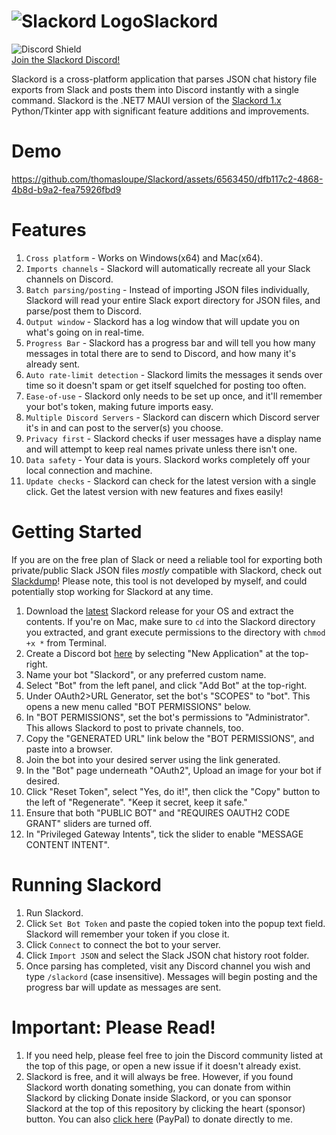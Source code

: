 # ![Slackord Logo](https://i.imgur.com/PyVjqzL.png)Slackord
![Discord Shield](https://discordapp.com/api/guilds/1095636526873972766/widget.png?style=shield)    
[Join the Slackord Discord!](https://discord.gg/yccMweYPN8)

Slackord is a cross-platform application that parses JSON chat history file exports from Slack and posts them into Discord instantly with a single command.
Slackord is the .NET7 MAUI version of the [Slackord 1.x](https://github.com/thomasloupe/Slackord1) Python/Tkinter app with significant feature additions and improvements.

# Demo
https://github.com/thomasloupe/Slackord/assets/6563450/dfb117c2-4868-4b8d-b9a2-fea75926fbd9

# Features
1. `Cross platform` - Works on Windows(x64) and Mac(x64).
1. `Imports channels` - Slackord will automatically recreate all your Slack channels on Discord.
1. `Batch parsing/posting` - Instead of importing JSON files individually, Slackord will read your entire Slack export directory for JSON files, and parse/post them to Discord.
1. `Output window` - Slackord has a log window that will update you on what's going on in real-time.
1. `Progress Bar` - Slackord has a progress bar and will tell you how many messages in total there are to send to Discord, and how many it's already sent.
1. `Auto rate-limit detection` - Slackord limits the messages it sends over time so it doesn't spam or get itself squelched for posting too often.
1. `Ease-of-use` - Slackord only needs to be set up once, and it'll remember your bot's token, making future imports easy.
1. `Multiple Discord Servers` - Slackord can discern which Discord server it's in and can post to the server(s) you choose.
1. `Privacy first` - Slackord checks if user messages have a display name and will attempt to keep real names private unless there isn't one.
1. `Data safety` - Your data is yours. Slackord works completely off your local connection and machine.
1. `Update checks` - Slackord can check for the latest version with a single click. Get the latest version with new features and fixes easily!

# Getting Started
If you are on the free plan of Slack or need a reliable tool for exporting both private/public Slack JSON files *mostly* compatible with Slackord, check out [Slackdump](https://github.com/rusq/slackdump)! Please note, this tool is not developed by myself, and could potentially stop working for Slackord at any time.
1. Download the [latest](https://github.com/thomasloupe/Slackord/releases) Slackord release for your OS and extract the contents. If you're on Mac, make sure to `cd` into the Slackord directory you extracted, and grant execute permissions to the directory with `chmod +x *` from Terminal.
1. Create a Discord bot [here](https://discord.com/developers/applications) by selecting "New Application" at the top-right.
1. Name your bot "Slackord", or any preferred custom name.
1. Select "Bot" from the left panel, and click "Add Bot" at the top-right.
1. Under OAuth2>URL Generator, set the bot's "SCOPES" to "bot". This opens a new menu called "BOT PERMISSIONS" below.
1. In "BOT PERMISSIONS", set the bot's permissions to "Administrator". This allows Slackord to post to private channels, too.
1. Copy the "GENERATED URL" link below the "BOT PERMISSIONS", and paste into a browser.
1. Join the bot into your desired server using the link generated.
1. In the "Bot" page underneath "OAuth2", Upload an image for your bot if desired.
1. Click "Reset Token", select "Yes, do it!", then click the "Copy" button to the left of "Regenerate". "Keep it secret, keep it safe."
1. Ensure that both "PUBLIC BOT" and "REQUIRES OAUTH2 CODE GRANT" sliders are turned off.
1. In "Privileged Gateway Intents", tick the slider to enable "MESSAGE CONTENT INTENT".

# Running Slackord
1. Run Slackord.
1. Click `Set Bot Token` and paste the copied token into the popup text field. Slackord will remember your token if you close it.
1. Click `Connect` to connect the bot to your server.
1. Click `Import JSON` and select the Slack JSON chat history root folder.
1. Once parsing has completed, visit any Discord channel you wish and type `/slackord` (case insensitive). Messages will begin posting and the progress bar will update as messages are sent.

# Important: Please Read!
1. If you need help, please feel free to join the Discord community listed at the top of this page, or open a new issue if it doesn't already exist.
1. Slackord is free, and it will always be free. However, if you found Slackord worth donating something, you can donate from within Slackord by clicking Donate inside Slackord, or you can sponsor Slackord at the top of this repository by clicking the heart (sponsor) button. You can also [click here](https://paypal.me/thomasloupe) (PayPal) to donate directly to me.
